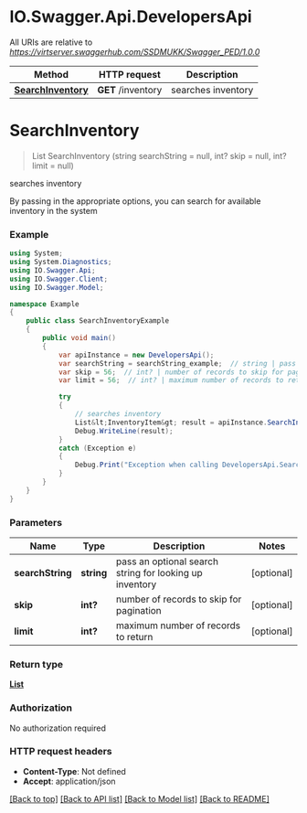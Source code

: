 # IO.Swagger.Api.DevelopersApi

All URIs are relative to *https://virtserver.swaggerhub.com/SSDMUKK/Swagger_PED/1.0.0*

Method | HTTP request | Description
------------- | ------------- | -------------
[**SearchInventory**](DevelopersApi.md#searchinventory) | **GET** /inventory | searches inventory

<a name="searchinventory"></a>
# **SearchInventory**
> List<InventoryItem> SearchInventory (string searchString = null, int? skip = null, int? limit = null)

searches inventory

By passing in the appropriate options, you can search for available inventory in the system 

### Example
```csharp
using System;
using System.Diagnostics;
using IO.Swagger.Api;
using IO.Swagger.Client;
using IO.Swagger.Model;

namespace Example
{
    public class SearchInventoryExample
    {
        public void main()
        {
            var apiInstance = new DevelopersApi();
            var searchString = searchString_example;  // string | pass an optional search string for looking up inventory (optional) 
            var skip = 56;  // int? | number of records to skip for pagination (optional) 
            var limit = 56;  // int? | maximum number of records to return (optional) 

            try
            {
                // searches inventory
                List&lt;InventoryItem&gt; result = apiInstance.SearchInventory(searchString, skip, limit);
                Debug.WriteLine(result);
            }
            catch (Exception e)
            {
                Debug.Print("Exception when calling DevelopersApi.SearchInventory: " + e.Message );
            }
        }
    }
}
```

### Parameters

Name | Type | Description  | Notes
------------- | ------------- | ------------- | -------------
 **searchString** | **string**| pass an optional search string for looking up inventory | [optional] 
 **skip** | **int?**| number of records to skip for pagination | [optional] 
 **limit** | **int?**| maximum number of records to return | [optional] 

### Return type

[**List<InventoryItem>**](InventoryItem.md)

### Authorization

No authorization required

### HTTP request headers

 - **Content-Type**: Not defined
 - **Accept**: application/json

[[Back to top]](#) [[Back to API list]](../README.md#documentation-for-api-endpoints) [[Back to Model list]](../README.md#documentation-for-models) [[Back to README]](../README.md)

